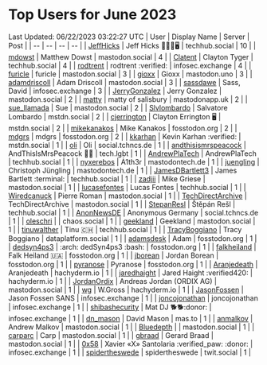 # Top Users for June 2023
Last Updated: 06/22/2023 03:22:27 UTC
| User | Display Name | Server | Post |
| -- | -- | -- | -- |
| [JeffHicks](https://techhub.social/@JeffHicks) | Jeff Hicks 🐶🎼🍷🖥️ | techhub.social | 10 |
| [mdowst](https://mastodon.social/@mdowst) | Matthew Dowst | mastodon.social | 4 |
| [Clatent](https://techhub.social/@Clatent) | Clayton Tyger | techhub.social | 4 |
| [rodtrent](https://infosec.exchange/@rodtrent) | rodtrent :verified: | infosec.exchange | 4 |
| [furicle](https://mastodon.social/@furicle) | furicle | mastodon.social | 3 |
| [gioxx](https://mastodon.uno/@gioxx) | Gioxx | mastodon.uno | 3 |
| [adamdriscoll](https://mastodon.social/@adamdriscoll) | Adam Driscoll | mastodon.social | 3 |
| [sassdawe](https://infosec.exchange/@sassdawe) | Sass, David | infosec.exchange | 3 |
| [JerryGonzalez](https://mastodon.social/@JerryGonzalez) | Jerry Gonzalez | mastodon.social | 2 |
| [matty](https://mastodonapp.uk/@matty) | matty of salisbury | mastodonapp.uk | 2 |
| [sue_llamada](https://mastodon.social/@sue_llamada) | Sue | mastodon.social | 2 |
| [Slvlombardo](https://mstdn.social/@Slvlombardo) | Salvatore Lombardo | mstdn.social | 2 |
| [cjerrington](https://mstdn.social/@cjerrington) | Clayton Errington 🖥️ | mstdn.social | 2 |
| [mikekanakos](https://fosstodon.org/@mikekanakos) | Mike Kanakos | fosstodon.org | 2 |
| [mdgrs](https://fosstodon.org/@mdgrs) | mdgrs | fosstodon.org | 2 |
| [kkarhan](https://mstdn.social/@kkarhan) | Kevin Karhan :verified: | mstdn.social | 1 |
| [oli](https://social.tchncs.de/@oli) | Oli | social.tchncs.de | 1 |
| [andthisismrspeacock](https://tech.lgbt/@andthisismrspeacock) | AndThisIsMrsPeacock 🏳️‍🌈 | tech.lgbt | 1 |
| [AndrewPlaTech](https://techhub.social/@AndrewPlaTech) | AndrewPlaTech | techhub.social | 1 |
| [nyxerebos](https://mastodontech.de/@nyxerebos) | Ȧ1th3r | mastodontech.de | 1 |
| [juengling](https://mastodontech.de/@juengling) | Christoph Jüngling | mastodontech.de | 1 |
| [JamesDBartlett3](https://techhub.social/@JamesDBartlett3) | James Bartlett :terminal: | techhub.social | 1 |
| [zadjii](https://mastodon.social/@zadjii) | Mike Griese | mastodon.social | 1 |
| [lucasefontes](https://techhub.social/@lucasefontes) | Lucas Fontes | techhub.social | 1 |
| [Wiredcanuck](https://mastodon.social/@Wiredcanuck) | Pierre Roman | mastodon.social | 1 |
| [TechDirectArchive](https://mastodon.social/@TechDirectArchive) | TechDirectArchive | mastodon.social | 1 |
| [StepanResl](https://techhub.social/@StepanResl) | Štěpán Rešl | techhub.social | 1 |
| [AnonNewsDE](https://social.tchncs.de/@AnonNewsDE) | Anonymous Germany | social.tchncs.de | 1 |
| [oleschri](https://chaos.social/@oleschri) |  | chaos.social | 1 |
| [geekland](https://mastodon.social/@geekland) | Geekland | mastodon.social | 1 |
| [tinuwalther](https://techhub.social/@tinuwalther) | Tinu 🇨🇭 | techhub.social | 1 |
| [TracyBoggiano](https://dataplatform.social/@TracyBoggiano) | Tracy Boggiano | dataplatform.social | 1 |
| [adamsdesk](https://fosstodon.org/@adamsdesk) | Adam | fosstodon.org | 1 |
| [dedsyn4ps3](https://fosstodon.org/@dedsyn4ps3) | :arch: dedSyn4ps3 :bash: | fosstodon.org | 1 |
| [falkheiland](https://fosstodon.org/@falkheiland) | Falk Heiland 🇺🇦 | fosstodon.org | 1 |
| [jborean](https://fosstodon.org/@jborean) | Jordan Borean | fosstodon.org | 1 |
| [pyranose](https://fosstodon.org/@pyranose) | Pyranose | fosstodon.org | 1 |
| [Aranjedeath](https://hachyderm.io/@Aranjedeath) | Aranjedeath | hachyderm.io | 1 |
| [jaredhaight](https://hachyderm.io/@jaredhaight) | Jared Haight  :verified420: | hachyderm.io | 1 |
| [JordanOrdix](https://mastodon.social/@JordanOrdix) | Andreas Jordan (ORDIX AG) | mastodon.social | 1 |
| [wg](https://hachyderm.io/@wg) | W.Gross | hachyderm.io | 1 |
| [JasonFossen](https://infosec.exchange/@JasonFossen) | Jason Fossen SANS | infosec.exchange | 1 |
| [joncojonathan](https://infosec.exchange/@joncojonathan) | joncojonathan | infosec.exchange | 1 |
| [shibashecurity](https://infosec.exchange/@shibashecurity) | Mat DJ 🐕🐕:donor: | infosec.exchange | 1 |
| [dn_mason](https://mas.to/@dn_mason) | David Mason | mas.to | 1 |
| [anmalkov](https://mastodon.social/@anmalkov) | Andrew Malkov | mastodon.social | 1 |
| [Bluedepth](https://mastodon.social/@Bluedepth) |  | mastodon.social | 1 |
| [carparc](https://mastodon.social/@carparc) | Carp | mastodon.social | 1 |
| [gbraad](https://mastodon.social/@gbraad) | Gerard Braad | mastodon.social | 1 |
| [0x58](https://infosec.exchange/@0x58) | Xavier «X» Santolaria :verified_paw: :donor: | infosec.exchange | 1 |
| [spidertheswede](https://twit.social/@spidertheswede) | spidertheswede | twit.social | 1 |
